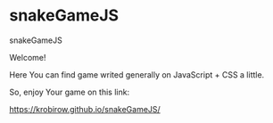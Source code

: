 # snakeGameJS
snakeGameJS

Welcome! 

Here You can find game writed generally on JavaScript + CSS a little. 

So, enjoy Your game on this link:

https://krobirow.github.io/snakeGameJS/
